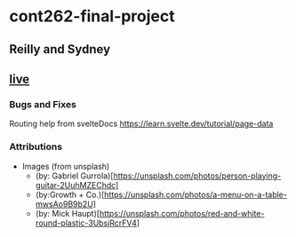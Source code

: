 # cont262-final-project
## Reilly and Sydney
## [live]()

### Bugs and Fixes

Routing help from svelteDocs https://learn.svelte.dev/tutorial/page-data

### Attributions
- Images (from unsplash)
    - (by: Gabriel Gurrola)[https://unsplash.com/photos/person-playing-guitar-2UuhMZEChdc]
    - (by:Growth + Co.)[https://unsplash.com/photos/a-menu-on-a-table-mwsAo9B9b2U]
    - (by: Mick Haupt)[https://unsplash.com/photos/red-and-white-round-plastic-3UbsiRcrFV4]
